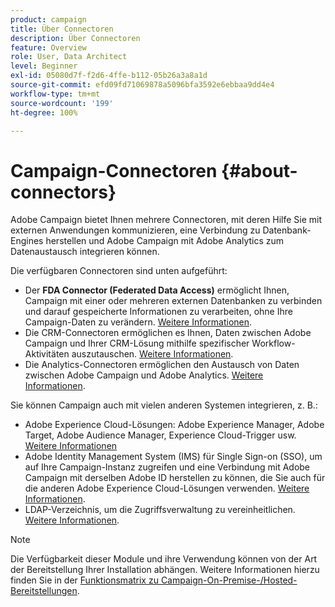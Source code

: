 ```yaml
---
product: campaign
title: Über Connectoren
description: Über Connectoren
feature: Overview
role: User, Data Architect
level: Beginner
exl-id: 05080d7f-f2d6-4ffe-b112-05b26a3a8a1d
source-git-commit: efd09fd71069878a5096bfa3592e6ebbaa9dd4e4
workflow-type: tm+mt
source-wordcount: '199'
ht-degree: 100%

---
```


# Campaign-Connectoren {#about-connectors}

Adobe Campaign bietet Ihnen mehrere Connectoren, mit deren Hilfe Sie mit externen Anwendungen kommunizieren, eine Verbindung zu Datenbank-Engines herstellen und Adobe Campaign mit Adobe Analytics zum Datenaustausch integrieren können.

Die verfügbaren Connectoren sind unten aufgeführt:

* Der **FDA Connector (Federated Data Access)** ermöglicht Ihnen, Campaign mit einer oder mehreren externen Datenbanken zu verbinden und darauf gespeicherte Informationen zu verarbeiten, ohne Ihre Campaign-Daten zu verändern. [Weitere Informationen](../../installation/using/about-fda.md).
* Die CRM-Connectoren ermöglichen es Ihnen, Daten zwischen Adobe Campaign und Ihrer CRM-Lösung mithilfe spezifischer Workflow-Aktivitäten auszutauschen. [Weitere Informationen](../../platform/using/crm-connectors.md).
* Die Analytics-Connectoren ermöglichen den Austausch von Daten zwischen Adobe Campaign und Adobe Analytics. [Weitere Informationen](../../integrations/using/gs-aa.md).

Sie können Campaign auch mit vielen anderen Systemen integrieren, z. B.:

* Adobe Experience Cloud-Lösungen: Adobe Experience Manager, Adobe Target, Adobe Audience Manager, Experience Cloud-Trigger usw. [Weitere Informationen](../../integrations/using/about-campaign-integrations.md)
* Adobe Identity Management System (IMS) für Single Sign-on (SSO), um auf Ihre Campaign-Instanz zugreifen und eine Verbindung mit Adobe Campaign mit derselben Adobe ID herstellen zu können, die Sie auch für die anderen Adobe Experience Cloud-Lösungen verwenden. [Weitere Informationen](../../integrations/using/about-adobe-id.md).
* LDAP-Verzeichnis, um die Zugriffsverwaltung zu vereinheitlichen. [Weitere Informationen](../../installation/using/connecting-through-ldap.md).

>[!NOTE]
>
>Die Verfügbarkeit dieser Module und ihre Verwendung können von der Art der Bereitstellung Ihrer Installation abhängen. Weitere Informationen hierzu finden Sie in der [Funktionsmatrix zu Campaign-On-Premise-/Hosted-Bereitstellungen](../../installation/using/capability-matrix.md).
